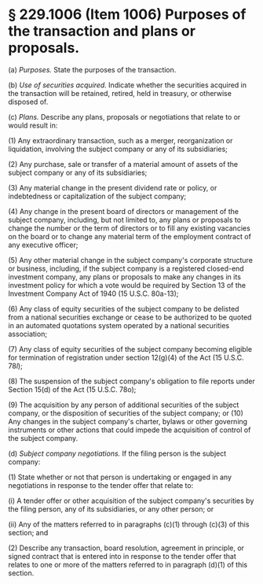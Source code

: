 # § 229.1006   (Item 1006) Purposes of the transaction and plans or proposals.

(a) *Purposes.* State the purposes of the transaction.


(b) *Use of securities acquired.* Indicate whether the securities acquired in the transaction will be retained, retired, held in treasury, or otherwise disposed of.


(c) *Plans.* Describe any plans, proposals or negotiations that relate to or would result in:


(1) Any extraordinary transaction, such as a merger, reorganization or liquidation, involving the subject company or any of its subsidiaries;


(2) Any purchase, sale or transfer of a material amount of assets of the subject company or any of its subsidiaries;


(3) Any material change in the present dividend rate or policy, or indebtedness or capitalization of the subject company;


(4) Any change in the present board of directors or management of the subject company, including, but not limited to, any plans or proposals to change the number or the term of directors or to fill any existing vacancies on the board or to change any material term of the employment contract of any executive officer;


(5) Any other material change in the subject company's corporate structure or business, including, if the subject company is a registered closed-end investment company, any plans or proposals to make any changes in its investment policy for which a vote would be required by Section 13 of the Investment Company Act of 1940 (15 U.S.C. 80a-13);


(6) Any class of equity securities of the subject company to be delisted from a national securities exchange or cease to be authorized to be quoted in an automated quotations system operated by a national securities association;


(7) Any class of equity securities of the subject company becoming eligible for termination of registration under section 12(g)(4) of the Act (15 U.S.C. 78*l*);


(8) The suspension of the subject company's obligation to file reports under Section 15(d) of the Act (15 U.S.C. 78o);


(9) The acquisition by any person of additional securities of the subject company, or the disposition of securities of the subject company; or (10) Any changes in the subject company's charter, bylaws or other governing instruments or other actions that could impede the acquisition of control of the subject company.


(d) *Subject company negotiations.* If the filing person is the subject company:


(1) State whether or not that person is undertaking or engaged in any negotiations in response to the tender offer that relate to:


(i) A tender offer or other acquisition of the subject company's securities by the filing person, any of its subsidiaries, or any other person; or


(ii) Any of the matters referred to in paragraphs (c)(1) through (c)(3) of this section; and


(2) Describe any transaction, board resolution, agreement in principle, or signed contract that is entered into in response to the tender offer that relates to one or more of the matters referred to in paragraph (d)(1) of this section.


